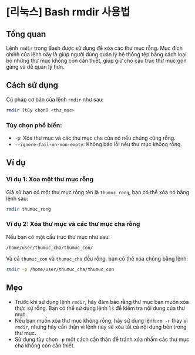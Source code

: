 # [리눅스] Bash rmdir 사용법

## Tổng quan
Lệnh `rmdir` trong Bash được sử dụng để xóa các thư mục rỗng. Mục đích chính của lệnh này là giúp người dùng quản lý hệ thống tệp bằng cách loại bỏ những thư mục không còn cần thiết, giúp giữ cho cấu trúc thư mục gọn gàng và dễ quản lý hơn.

## Cách sử dụng
Cú pháp cơ bản của lệnh `rmdir` như sau:

```bash
rmdir [tùy chọn] <thư_mục>
```

### Tùy chọn phổ biến:
- `-p`: Xóa thư mục và các thư mục cha của nó nếu chúng cũng rỗng.
- `--ignore-fail-on-non-empty`: Không báo lỗi nếu thư mục không rỗng.

## Ví dụ
### Ví dụ 1: Xóa một thư mục rỗng
Giả sử bạn có một thư mục rỗng tên là `thumuc_rong`, bạn có thể xóa nó bằng lệnh sau:

```bash
rmdir thumuc_rong
```

### Ví dụ 2: Xóa thư mục và các thư mục cha rỗng
Nếu bạn có một cấu trúc thư mục như sau:

```
/home/user/thumuc_cha/thumuc_con/
```

Và cả `thumuc_con` và `thumuc_cha` đều rỗng, bạn có thể xóa chúng bằng lệnh:

```bash
rmdir -p /home/user/thumuc_cha/thumuc_con
```

## Mẹo
- Trước khi sử dụng lệnh `rmdir`, hãy đảm bảo rằng thư mục bạn muốn xóa thực sự rỗng. Bạn có thể sử dụng lệnh `ls` để kiểm tra nội dung của thư mục.
- Nếu bạn muốn xóa thư mục không rỗng, hãy sử dụng lệnh `rm -r` thay vì `rmdir`, nhưng hãy cẩn thận vì lệnh này sẽ xóa tất cả nội dung bên trong thư mục.
- Sử dụng tùy chọn `-p` một cách cẩn thận để tránh xóa nhầm các thư mục cha không còn cần thiết.